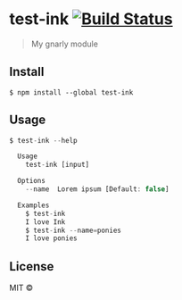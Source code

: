 # test-ink [![Build Status](https://travis-ci.org/apeccaud/test-ink.svg?branch=master)](https://travis-ci.org/apeccaud/test-ink)

> My gnarly module


## Install

```
$ npm install --global test-ink
```


## Usage

```js
$ test-ink --help

  Usage
    test-ink [input]

  Options
    --name  Lorem ipsum [Default: false]

  Examples
    $ test-ink
    I love Ink
    $ test-ink --name=ponies
    I love ponies
```


## License

MIT © [](http://a)
